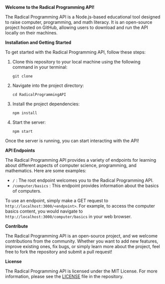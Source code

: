 **Welcome to the Radical Programming API!**

The Radical Programming API is a Node.js-based educational tool designed to raise computer, programming, and math literacy. It is an open-source project hosted on GitHub, allowing users to download and run the API locally on their machines.

**Installation and Getting Started**

To get started with the Radical Programming API, follow these steps:

1.  Clone this repository to your local machine using the following command in your terminal:

    `git clone`

2.  Navigate into the project directory:

    `cd RadicalProgrammingAPI`

3.  Install the project dependencies:

    `npm install`

4.  Start the server:

    `npm start`

Once the server is running, you can start interacting with the API!

**API Endpoints**

The Radical Programming API provides a variety of endpoints for learning about different aspects of computer science, programming, and mathematics. Here are some examples:

- `/` : The root endpoint welcomes you to the Radical Programming API.
- `/computer/basics` : This endpoint provides information about the basics of computers.

To use an endpoint, simply make a GET request to `http://localhost:3000/<endpoint>`. For example, to access the computer basics content, you would navigate to `http://localhost:3000/computer/basics` in your web browser.

**Contribute**

The Radical Programming API is an open-source project, and we welcome contributions from the community. Whether you want to add new features, improve existing ones, fix bugs, or simply learn more about the project, feel free to fork the repository and submit a pull request!

**License**

The Radical Programming API is licensed under the MIT License. For more information, please see the [LICENSE](https://chat.openai.com/LICENSE) file in the repository.
